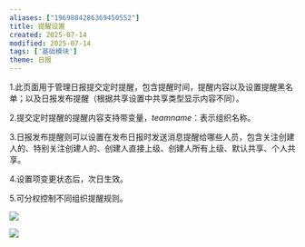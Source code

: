 ```yaml
---
aliases: ["1969804286369450552"]
title: 提醒设置
created: 2025-07-14
modified: 2025-07-14
tags: ['基础模块']
theme: 日报
---
```


1.此页面用于管理日报提交定时提醒，包含提醒时间，提醒内容以及设置提醒黑名单；以及日报发布提醒（根据共享设置中共享类型显示内容不同）。

2.提交定时提醒的提醒内容支持带变量，$teamname$：表示组织名称。

3.日报发布提醒则可以设置在发布日报时发送消息提醒给哪些人员，包含关注创建人的、特别关注创建人的、创建人直接上级、创建人所有上级、默认共享、个人共享。

4.设置项变更状态后，次日生效。

5.可分权控制不同组织提醒规则。

![](c14ef44d72af7f0b876f31b929311f58.jpg)

![](45b50a0473a70e379b317d6d8bf62cf4.jpg)
